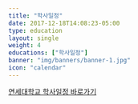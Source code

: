 ```yaml
---
title: "학사일정"
date: 2017-12-18T14:08:23-05:00
type: education
layout: single
weight: 4
educations: ["학사일정"]
banner: "img/banners/banner-1.jpg"
icon: "calendar"
---
```


[연세대학교 학사일정 바로가기](http://www.yonsei.ac.kr/sc/support/calendar.jsp)
<br>
